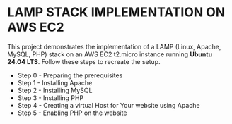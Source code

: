 # LAMP STACK IMPLEMENTATION ON AWS EC2
This project demonstrates the implementation of a LAMP (Linux, Apache, MySQL, PHP) stack on an AWS EC2 t2.micro instance running **Ubuntu 24.04 LTS**. Follow these steps to recreate the setup.
- Step 0 - Preparing the prerequisites
- Step 1 - Installing Apache
- Step 2 - Installing MySQL
- Step 3 - Installing PHP
- Step 4 - Creating a virtual Host for Your website using Apache
- Step 5 - Enabling PHP on the website
